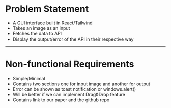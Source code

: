 # Problem Statement
- A GUI interface built in React/Tailwind
- Takes an image as an input
- Fetches the data to API
- Display the output/error of the API in their respective way
---
# Non-functional Requirements
- Simple/Minimal
- Contains two sections one for input image and another for output
- Error can be shown as toast notification or windows.alert()
- Will be better if we can implement Drag&Drop feature
- Contains link to our paper and the github repo
